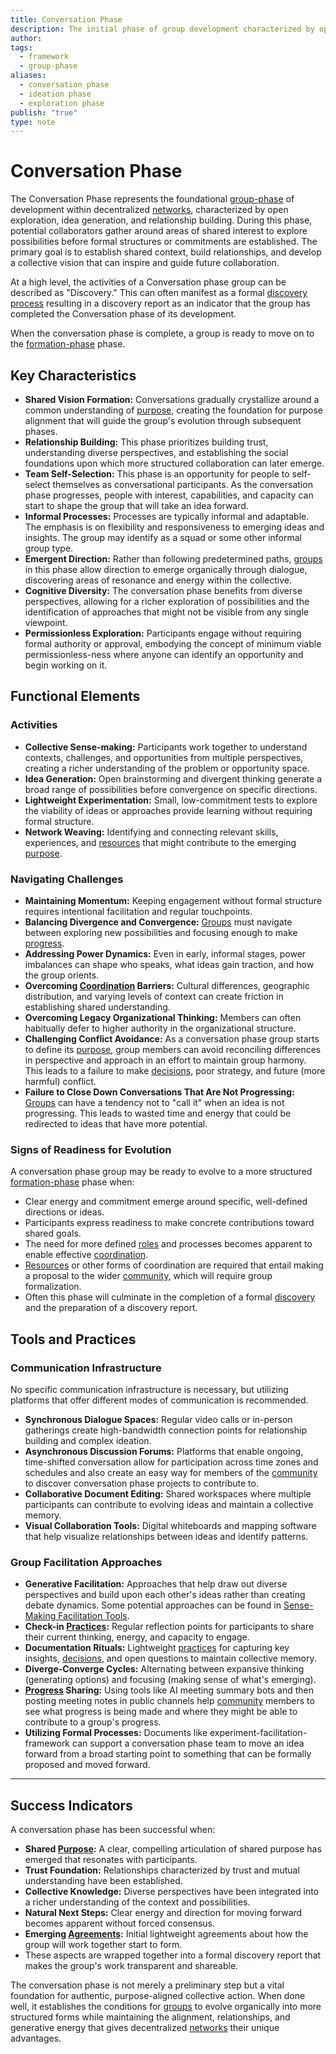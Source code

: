 ```yaml
---
title: Conversation Phase
description: The initial phase of group development characterized by open exploration, relationship building, and vision formation that establishes the foundation for emergent collective action.
author: 
tags:
  - framework
  - group-phase
aliases:
  - conversation phase
  - ideation phase
  - exploration phase
publish: "true"
type: note
---
```


# Conversation Phase

The Conversation Phase represents the foundational [group-phase](artifacts/guides/dao-primitives-framework/group-phase/group-phase.md) of development within decentralized [networks](tags/networks.md), characterized by open exploration, idea generation, and relationship building. During this phase, potential collaborators gather around areas of shared interest to explore possibilities before formal structures or commitments are established. The primary goal is to establish shared context, build relationships, and develop a collective vision that can inspire and guide future collaboration.

At a high level, the activities of a Conversation phase group can be described as "Discovery." This can often manifest as a formal [discovery process](drafts/pdf-old/old-original-structure/discovery/discovery.md) resulting in a discovery report as an indicator that the group has completed the Conversation phase of its development.

When the conversation phase is complete, a group is ready to move on to the [formation-phase](artifacts/guides/dao-primitives-framework/group-phase/formation-phase.md) phase.

## Key Characteristics

- **Shared Vision Formation:** Conversations gradually crystallize around a common understanding of [purpose](tags/purpose.md), creating the foundation for purpose alignment that will guide the group's evolution through subsequent phases.
- **Relationship Building:** This phase prioritizes building trust, understanding diverse perspectives, and establishing the social foundations upon which more structured collaboration can later emerge.
- **Team Self-Selection:** This phase is an opportunity for people to self-select themselves as conversational participants. As the conversation phase progresses, people with interest, capabilities, and capacity can start to shape the group that will take an idea forward.
- **Informal Processes:** Processes are typically informal and adaptable. The emphasis is on flexibility and responsiveness to emerging ideas and insights. The group may identify as a squad or some other informal group type.
- **Emergent Direction:** Rather than following predetermined paths, [groups](tags/groups.md) in this phase allow direction to emerge organically through dialogue, discovering areas of resonance and energy within the collective.
- **Cognitive Diversity:** The conversation phase benefits from diverse perspectives, allowing for a richer exploration of possibilities and the identification of approaches that might not be visible from any single viewpoint.
- **Permissionless Exploration:** Participants engage without requiring formal authority or approval, embodying the concept of minimum viable permissionless-ness where anyone can identify an opportunity and begin working on it.

## Functional Elements

### Activities

- **Collective Sense-making:** Participants work together to understand contexts, challenges, and opportunities from multiple perspectives, creating a richer understanding of the problem or opportunity space.
- **Idea Generation:** Open brainstorming and divergent thinking generate a broad range of possibilities before convergence on specific directions.
- **Lightweight Experimentation:** Small, low-commitment tests to explore the viability of ideas or approaches provide learning without requiring formal structure.
- **Network Weaving:** Identifying and connecting relevant skills, experiences, and [resources](tags/resources.md) that might contribute to the emerging [purpose](tags/purpose.md).

### Navigating Challenges

- **Maintaining Momentum:** Keeping engagement without formal structure requires intentional facilitation and regular touchpoints.
- **Balancing Divergence and Convergence:** [Groups](tags/groups.md) must navigate between exploring new possibilities and focusing enough to make [progress](tags/progress.md).
- **Addressing Power Dynamics:** Even in early, informal stages, power imbalances can shape who speaks, what ideas gain traction, and how the group orients.
- **Overcoming [Coordination](tags/coordination.md) Barriers:** Cultural differences, geographic distribution, and varying levels of context can create friction in establishing shared understanding.
- **Overcoming Legacy Organizational Thinking:** Members can often habitually defer to higher authority in the organizational structure.
- **Challenging Conflict Avoidance:** As a conversation phase group starts to define its [purpose](tags/purpose.md), group members can avoid reconciling differences in perspective and approach in an effort to maintain group harmony. This leads to a failure to make [decisions](tags/decisions.md), poor strategy, and future (more harmful) conflict.
- **Failure to Close Down Conversations That Are Not Progressing:** [Groups](tags/groups.md) can have a tendency not to "call it" when an idea is not progressing. This leads to wasted time and energy that could be redirected to ideas that have more potential.

### Signs of Readiness for Evolution

A conversation phase group may be ready to evolve to a more structured [formation-phase](artifacts/guides/dao-primitives-framework/group-phase/formation-phase.md) phase when:

- Clear energy and commitment emerge around specific, well-defined directions or ideas.
- Participants express readiness to make concrete contributions toward shared goals.
- The need for more defined [roles](tags/roles.md) and processes becomes apparent to enable effective [coordination](tags/coordination.md).
- [Resources](tags/resources.md) or other forms of coordination are required that entail making a proposal to the wider [community](tags/community.md), which will require group formalization.
- Often this phase will culminate in the completion of a formal [discovery](drafts/pdf-old/old-original-structure/discovery/discovery.md) and the preparation of a discovery report.

## Tools and Practices

### Communication Infrastructure

No specific communication infrastructure is necessary, but utilizing platforms that offer different modes of communication is recommended.

- **Synchronous Dialogue Spaces:** Regular video calls or in-person gatherings create high-bandwidth connection points for relationship building and complex ideation.
- **Asynchronous Discussion Forums:** Platforms that enable ongoing, time-shifted conversation allow for participation across time zones and schedules and also create an easy way for members of the [community](tags/community.md) to discover conversation phase projects to contribute to.
- **Collaborative Document Editing:** Shared workspaces where multiple participants can contribute to evolving ideas and maintain a collective memory.
- **Visual Collaboration Tools:** Digital whiteboards and mapping software that help visualize relationships between ideas and identify patterns.

### Group Facilitation Approaches

- **Generative Facilitation:** Approaches that help draw out diverse perspectives and build upon each other's ideas rather than creating debate dynamics. Some potential approaches can be found in [Sense-Making Facilitation Tools](notes/dao-primitives/implementation/guides/sense-making-facilitation-tools.md).
- **Check-in [Practices](tags/practices.md):** Regular reflection points for participants to share their current thinking, energy, and capacity to engage.
- **Documentation Rituals:** Lightweight [practices](tags/practices.md) for capturing key insights, [decisions](tags/decisions.md), and open questions to maintain collective memory.
- **Diverge-Converge Cycles:** Alternating between expansive thinking (generating options) and focusing (making sense of what's emerging).
- **[Progress](tags/progress.md) Sharing:** Using tools like AI meeting summary bots and then posting meeting notes in public channels help [community](tags/community.md) members to see what progress is being made and where they might be able to contribute to a group's progress.
- **Utilizing Formal Processes:** Documents like experiment-facilitation-framework can support a conversation phase team to move an idea forward from a broad starting point to something that can be formally proposed and moved forward.

---

## Success Indicators

A conversation phase has been successful when:

- **Shared [Purpose](tags/purpose.md):** A clear, compelling articulation of shared purpose has emerged that resonates with participants.
- **Trust Foundation:** Relationships characterized by trust and mutual understanding have been established.
- **Collective Knowledge:** Diverse perspectives have been integrated into a richer understanding of the context and possibilities.
- **Natural Next Steps:** Clear energy and direction for moving forward becomes apparent without forced consensus.
- **Emerging [Agreements](tags/agreements.md):** Initial lightweight agreements about how the group will work together start to form.
- These aspects are wrapped together into a formal discovery report that makes the group's work transparent and shareable.

The conversation phase is not merely a preliminary step but a vital foundation for authentic, purpose-aligned collective action. When done well, it establishes the conditions for [groups](tags/groups.md) to evolve organically into more structured forms while maintaining the alignment, relationships, and generative energy that gives decentralized [networks](tags/networks.md) their unique advantages.

